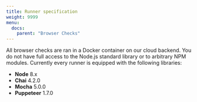 ```yaml
---
title: Runner specification
weight: 9999
menu:
  docs:
    parent: "Browser Checks"
---
```


All browser checks are ran in a Docker container on our cloud backend. You do not have full access to the Node.js
standard library or to arbitrary NPM modules. Currently every runner is equipped with the following libraries:

- **Node** 8.x
- **Chai** 4.2.0
- **Mocha** 5.0.0
- **Puppeteer** 1.7.0


